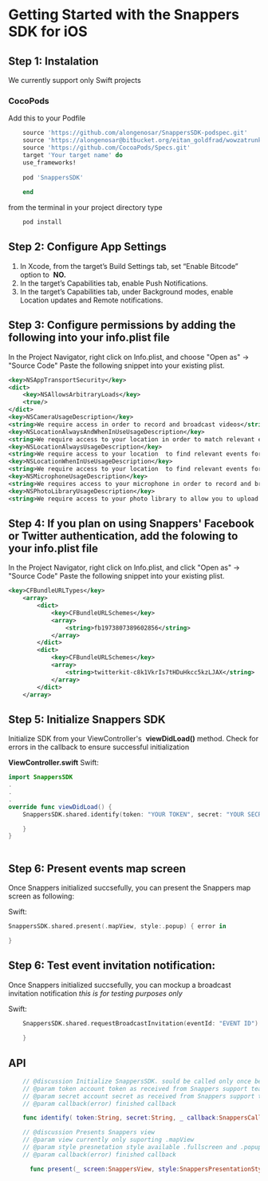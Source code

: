 # Getting Started with the Snappers SDK for iOS

## Step 1: Instalation
We currently support only Swift projects

### CocoPods
Add this to your Podfile 

```ruby
    source 'https://github.com/alongenosar/SnappersSDK-podspec.git'
    source 'https://alongenosar@bitbucket.org/eitan_goldfrad/wowzatrunk.git'
    source 'https://github.com/CocoaPods/Specs.git'
    target 'Your target name' do
    use_frameworks!
 
    pod 'SnappersSDK'
    
    end
```
from the terminal in your project directory type 
```bash
    pod install
```

## Step 2: Configure App Settings
1. In Xcode, from the target’s Build Settings tab, set “Enable Bitcode” option to ​ **NO.**
2. In the target’s Capabilities tab, enable Push Notifications.
3. In the target’s Capabilities tab, under Background modes, enable Location updates and Remote notifications.

## Step 3: Configure permissions by adding the following into your info.plist file
In the Project Navigator, right click on Info.plist, and choose "Open as" → "Source Code"
Paste the following snippet into your existing plist.
```xml
<key>NSAppTransportSecurity</key>
<dict>
	<key>NSAllowsArbitraryLoads</key>
	<true/>
</dict>
<key>NSCameraUsageDescription</key>
<string>We require access in order to record and broadcast videos</string>
<key>NSLocationAlwaysAndWhenInUseUsageDescription</key>
<string>We require access to your location in order to match relevant events for your location</string>
<key>NSLocationAlwaysUsageDescription</key>
<string>We require access to your location  to find relevant events for you and to validate users content origin</string>
<key>NSLocationWhenInUseUsageDescription</key>
<string>We require access to your location  to find relevant events for you and to validate users content origin</string>
<key>NSMicrophoneUsageDescription</key>
<string>We requires access to your microphone in order to record and broadcast videos</string>
<key>NSPhotoLibraryUsageDescription</key>
<string>We require access to your photo library to allow you to upload prerecorded videos</string>   
```

## Step 4: If you plan on using Snappers' Facebook or Twitter authentication, add the folowing to your info.plist file 
In the Project Navigator, right click on Info.plist, and click "Open as" → "Source Code"
Paste the following snippet into your existing plist.
```xml   
<key>CFBundleURLTypes</key>
    <array>
        <dict>
            <key>CFBundleURLSchemes</key>
            <array>
                <string>fb1973807389602856</string>
            </array>
        </dict>
        <dict>
            <key>CFBundleURLSchemes</key>
            <array>
                <string>twitterkit-c8k1VkrIs7tHDuHkcc5kzLJAX</string>
            </array>
        </dict>
    </array>
```
## Step 5: Initialize Snappers SDK
Initialize SDK from your ViewController's ​ **viewDidLoad()​ ​** method​.
Check for errors in the callback to ensure successful initialization

**​ViewController.swift**
Swift:
```swift
import SnappersSDK
.
.
.
override func viewDidLoad() {
	SnappersSDK.shared.identify(token: "YOUR TOKEN", secret: "YOUR SECRET") { error in

	}
}
   
```
## Step 6: Present events map screen
Once Snappers initialized succsefully, you can present the Snappers map screen as following:

Swift:
```swift
SnappersSDK.shared.present(.mapView, style:.popup) { error in

}
```

## Step 6: Test event invitation notification:
Once Snappers initialized succsefully, you can mockup a broadcast invitation notification *this is for testing purposes only*

Swift:
```swift
    SnappersSDK.shared.requestBroadcastInvitation(eventId: "EVENT ID") { error in
            
    }
```

## API

```swift
	// @discussion Initialize SnappersSDK. sould be called only once before any other SDK calls
	// @param token account token as received from Snappers support team
	// @param secret account secret as received from Snappers support team
	// @param callback(error) finished callback

	func identify( token:String, secret:String, _ callback:SnappersCallback? = nil)

```

```swift
	// @discussion Presents Snappers view
	// @param view currently only suporting .mapView
	// @param style presnetation style available .fullscreen and .popup
	// @param callback(error) finished callback

	  func present(_ screen:SnappersView, style:SnappersPresentationStyle = .fullscreen, _ callback:SnappersCallback?  = nil)

```



